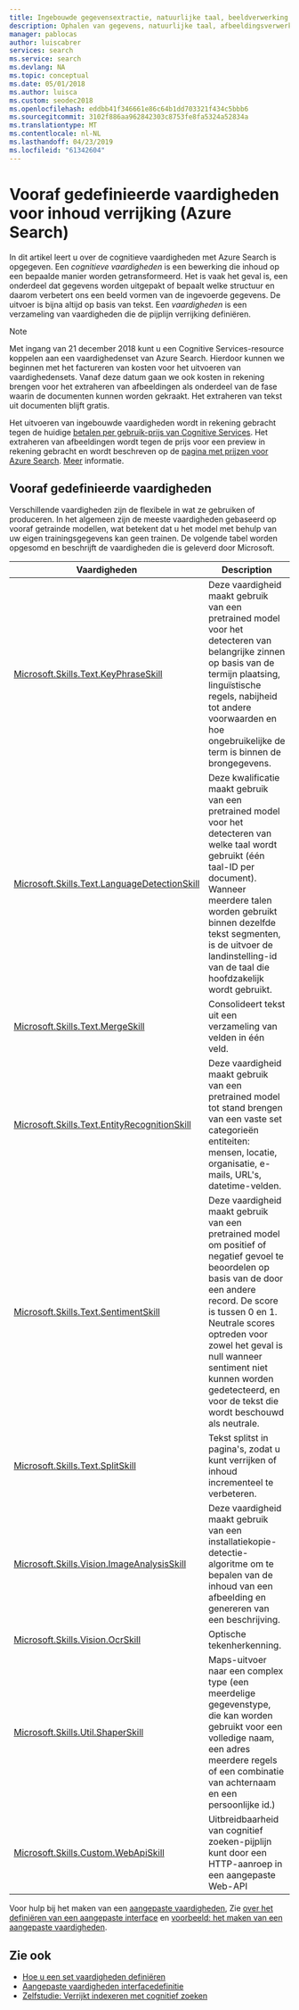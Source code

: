 ```yaml
---
title: Ingebouwde gegevensextractie, natuurlijke taal, beeldverwerking - Azure Search
description: Ophalen van gegevens, natuurlijke taal, afbeeldingsverwerking cognitieve vaardigheden toevoegen semantiek en de structuur aan onbewerkte inhoud in een Azure Search-pijplijn.
manager: pablocas
author: luiscabrer
services: search
ms.service: search
ms.devlang: NA
ms.topic: conceptual
ms.date: 05/01/2018
ms.author: luisca
ms.custom: seodec2018
ms.openlocfilehash: eddbb41f346661e86c64b1dd703321f434c5bbb6
ms.sourcegitcommit: 3102f886aa962842303c8753fe8fa5324a52834a
ms.translationtype: MT
ms.contentlocale: nl-NL
ms.lasthandoff: 04/23/2019
ms.locfileid: "61342604"
---
```

# <a name="predefined-skills-for-content-enrichment-azure-search"></a>Vooraf gedefinieerde vaardigheden voor inhoud verrijking (Azure Search)

In dit artikel leert u over de cognitieve vaardigheden met Azure Search is opgegeven. Een *cognitieve vaardigheden* is een bewerking die inhoud op een bepaalde manier worden getransformeerd. Het is vaak het geval is, een onderdeel dat gegevens worden uitgepakt of bepaalt welke structuur en daarom verbetert ons een beeld vormen van de ingevoerde gegevens. De uitvoer is bijna altijd op basis van tekst. Een *vaardigheden* is een verzameling van vaardigheden die de pijplijn verrijking definiëren. 

> [!NOTE]
> Met ingang van 21 december 2018 kunt u een Cognitive Services-resource koppelen aan een vaardighedenset van Azure Search. Hierdoor kunnen we beginnen met het factureren van kosten voor het uitvoeren van vaardighedensets. Vanaf deze datum gaan we ook kosten in rekening brengen voor het extraheren van afbeeldingen als onderdeel van de fase waarin de documenten kunnen worden gekraakt. Het extraheren van tekst uit documenten blijft gratis.
>
> Het uitvoeren van ingebouwde vaardigheden wordt in rekening gebracht tegen de huidige [betalen per gebruik-prijs van Cognitive Services](https://azure.microsoft.com/pricing/details/cognitive-services/). Het extraheren van afbeeldingen wordt tegen de prijs voor een preview in rekening gebracht en wordt beschreven op de [pagina met prijzen voor Azure Search](https://go.microsoft.com/fwlink/?linkid=2042400). [Meer](cognitive-search-attach-cognitive-services.md) informatie.

## <a name="predefined-skills"></a>Vooraf gedefinieerde vaardigheden

Verschillende vaardigheden zijn de flexibele in wat ze gebruiken of produceren. In het algemeen zijn de meeste vaardigheden gebaseerd op vooraf getrainde modellen, wat betekent dat u het model met behulp van uw eigen trainingsgegevens kan geen trainen. De volgende tabel worden opgesomd en beschrijft de vaardigheden die is geleverd door Microsoft. 

| Vaardigheden | Description |
|-------|-------------|
| [Microsoft.Skills.Text.KeyPhraseSkill](cognitive-search-skill-keyphrases.md) | Deze vaardigheid maakt gebruik van een pretrained model voor het detecteren van belangrijke zinnen op basis van de termijn plaatsing, linguïstische regels, nabijheid tot andere voorwaarden en hoe ongebruikelijke de term is binnen de brongegevens. |
| [Microsoft.Skills.Text.LanguageDetectionSkill](cognitive-search-skill-language-detection.md)  | Deze kwalificatie maakt gebruik van een pretrained model voor het detecteren van welke taal wordt gebruikt (één taal-ID per document). Wanneer meerdere talen worden gebruikt binnen dezelfde tekst segmenten, is de uitvoer de landinstelling-id van de taal die hoofdzakelijk wordt gebruikt.|
| [Microsoft.Skills.Text.MergeSkill](cognitive-search-skill-textmerger.md) | Consolideert tekst uit een verzameling van velden in één veld.  |
| [Microsoft.Skills.Text.EntityRecognitionSkill](cognitive-search-skill-entity-recognition.md) | Deze vaardigheid maakt gebruik van een pretrained model tot stand brengen van een vaste set categorieën entiteiten: mensen, locatie, organisatie, e-mails, URL's, datetime-velden. |
| [Microsoft.Skills.Text.SentimentSkill](cognitive-search-skill-sentiment.md)  | Deze vaardigheid maakt gebruik van een pretrained model om positief of negatief gevoel te beoordelen op basis van de door een andere record. De score is tussen 0 en 1. Neutrale scores optreden voor zowel het geval is null wanneer sentiment niet kunnen worden gedetecteerd, en voor de tekst die wordt beschouwd als neutrale.  |
| [Microsoft.Skills.Text.SplitSkill](cognitive-search-skill-textsplit.md) | Tekst splitst in pagina's, zodat u kunt verrijken of inhoud incrementeel te verbeteren. |
| [Microsoft.Skills.Vision.ImageAnalysisSkill](cognitive-search-skill-image-analysis.md) | Deze vaardigheid maakt gebruik van een installatiekopie-detectie-algoritme om te bepalen van de inhoud van een afbeelding en genereren van een beschrijving. |
| [Microsoft.Skills.Vision.OcrSkill](cognitive-search-skill-ocr.md) | Optische tekenherkenning. |
| [Microsoft.Skills.Util.ShaperSkill](cognitive-search-skill-shaper.md) | Maps-uitvoer naar een complex type (een meerdelige gegevenstype, die kan worden gebruikt voor een volledige naam, een adres meerdere regels of een combinatie van achternaam en een persoonlijke id.) |
| [Microsoft.Skills.Custom.WebApiSkill](cognitive-search-custom-skill-web-api.md) | Uitbreidbaarheid van cognitief zoeken-pijplijn kunt door een HTTP-aanroep in een aangepaste Web-API |


Voor hulp bij het maken van een [aangepaste vaardigheden](cognitive-search-custom-skill-web-api.md), Zie [over het definiëren van een aangepaste interface](cognitive-search-custom-skill-interface.md) en [voorbeeld: het maken van een aangepaste vaardigheden](cognitive-search-create-custom-skill-example.md).

## <a name="see-also"></a>Zie ook

+ [Hoe u een set vaardigheden definiëren](cognitive-search-defining-skillset.md)
+ [Aangepaste vaardigheden interfacedefinitie](cognitive-search-custom-skill-interface.md)
+ [Zelfstudie: Verrijkt indexeren met cognitief zoeken](cognitive-search-tutorial-blob.md)

